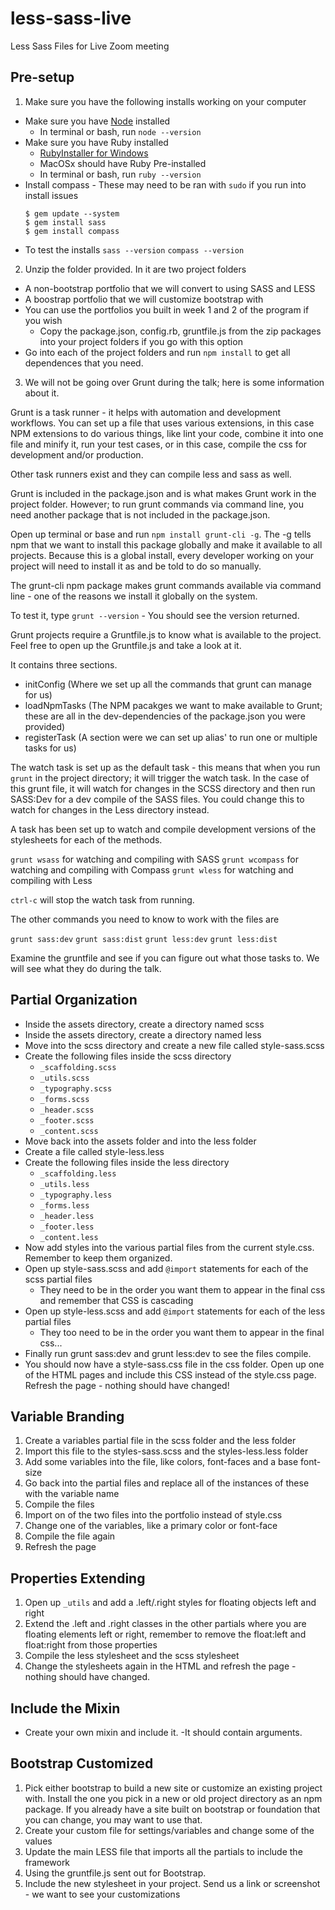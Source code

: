 # less-sass-live

Less Sass Files for Live Zoom meeting

## Pre-setup

1. Make sure you have the following installs working on your computer
  - Make sure you have [Node](https://nodejs.org/en/) installed
    - In terminal or bash, run `node --version`
  - Make sure you have Ruby installed
    - [RubyInstaller for Windows](https://www.ruby-lang.org/en/documentation/installation/#rubyinstaller)
    - MacOSx should have Ruby Pre-installed
    - In terminal or bash, run `ruby --version`
  - Install compass - These may need to be ran with `sudo` if you run into install issues
    ```
    $ gem update --system
    $ gem install sass
    $ gem install compass
    ```
  - To test the installs
    `sass --version`
    `compass --version`
2. Unzip the folder provided. In it are two project folders
  - A non-bootstrap portfolio that we will convert to using SASS and LESS
  - A boostrap portfolio that we will customize bootstrap with
  - You can use the portfolios you built in week 1 and 2 of the program if you wish
    - Copy the package.json, config.rb, gruntfile.js from the zip packages into your project folders if you
    go with this option
  - Go into each of the project folders and run `npm install` to get all dependences that you need.
3. We will not be going over Grunt during the talk; here is some information about it.

Grunt is a task runner - it helps with automation and development workflows. You can set up a file that uses
various extensions, in this case NPM extensions to do various things, like lint your code, combine it into
one file and minify it, run your test cases, or in this case, compile the css for development and/or production.

Other task runners exist and they can compile less and sass as well.

Grunt is included in the package.json and is what makes Grunt work in the project folder. However; to run
grunt commands via command line, you need another package that is not included in the package.json.

Open up terminal or base and run `npm install grunt-cli -g`. The -g tells npm that we want to install this
package globally and make it available to all projects. Because this is a global install, every developer working
on your project will need to install it as and be told to do so manually.

The grunt-cli npm package makes grunt commands available via command line - one of the reasons we install
it globally on the system.

To test it, type `grunt --version` - You should see the version returned.

Grunt projects require a Gruntfile.js to know what is available to the project. Feel free to open up the
Gruntfile.js and take a look at it.

It contains three sections.
- initConfig (Where we set up all the commands that grunt can manage for us)
- loadNpmTasks (The NPM pacakges we want to make available to Grunt; these are all in the dev-dependencies
  of the package.json you were provided)
- registerTask (A section were we can set up alias' to run one or multiple tasks for us)

The watch task is set up as the default task - this means that when you run `grunt` in the project directory;
it will trigger the watch task. In the case of this grunt file, it will watch for changes in the SCSS directory
and then run SASS:Dev for a dev compile of the SASS files. You could change this to watch for changes in the
Less directory instead.

A task has been set up to watch and compile development versions of the stylesheets for each of the methods.

`grunt wsass` for watching and compiling with SASS
`grunt wcompass` for watching and compiling with Compass
`grunt wless` for watching and compiling with Less

`ctrl-c` will stop the watch task from running.

The other commands you need to know to work with the files are

`grunt sass:dev`
`grunt sass:dist`
`grunt less:dev`
`grunt less:dist`

Examine the gruntfile and see if you can figure out what those tasks to. We will see what they do during the
talk.

## Partial Organization

- Inside the assets directory, create a directory named scss
- Inside the assets directory, create a directory named less
- Move into the scss directory and create a new file called style-sass.scss
- Create the following files inside the scss directory
  - `_scaffolding.scss`
  - `_utils.scss`
  - `_typography.scss`
  - `_forms.scss`
  - `_header.scss`
  - `_footer.scss`
  - `_content.scss`
- Move back into the assets folder and into the less folder
- Create a file called style-less.less
- Create the following files inside the less directory
  - `_scaffolding.less`
  - `_utils.less`
  - `_typography.less`
  - `_forms.less`
  - `_header.less`
  - `_footer.less`
  - `_content.less`
- Now add styles into the various partial files from the current style.css. Remember to keep them organized.
- Open up style-sass.scss and add `@import` statements for each of the scss partial files
  - They need to be in the order you want them to appear in the final css and remember that CSS is cascading
- Open up style-less.scss and add `@import` statements for each of the less partial files
  - They too need to be in the order you want them to appear in the final css...
- Finally run grunt sass:dev and grunt less:dev to see the files compile.
- You should now have a style-sass.css file in the css folder. Open up one of the HTML pages and include this
  CSS instead of the style.css page. Refresh the page - nothing should have changed!

## Variable Branding

1. Create a variables partial file in the scss folder and the less folder
2. Import this file to the styles-sass.scss and the styles-less.less folder
3. Add some variables into the file, like colors, font-faces and a base font-size
4. Go back into the partial files and replace all of the instances of these with the variable name
5. Compile the files
6. Import on of the two files into the portfolio instead of style.css
7. Change one of the variables, like a primary color or font-face
8. Compile the file again
9. Refresh the page

## Properties Extending

1. Open up `_utils` and add a .left/.right styles for floating objects left and right
2. Extend the .left and .right classes in the other partials where you are floating elements left or right,
remember to remove the float:left and float:right from those properties
3. Compile the less stylesheet and the scss stylesheet
4. Change the stylesheets again in the HTML and refresh the page - nothing should have changed.

## Include the Mixin

- Create your own mixin and include it. -It should contain arguments.

## Bootstrap Customized

1. Pick either bootstrap to build a new site or customize an existing project with. Install the
one you pick in a new or old project directory as an npm package. If you already have a site built on bootstrap
or foundation that you can change, you may want to use that.
2. Create your custom file for settings/variables and change some of the values
3. Update the main LESS file that imports all the partials to include the framework
4. Using the gruntfile.js sent out for Bootstrap.
5. Include the new stylesheet in your project. Send us a link or screenshot - we want to see your customizations
